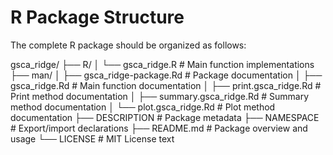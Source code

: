 # R Package Structure

The complete R package should be organized as follows:

gsca_ridge/
├── R/
│   └── gsca_ridge.R          # Main function implementations
├── man/
│   ├── gsca_ridge-package.Rd # Package documentation
│   ├── gsca_ridge.Rd         # Main function documentation
│   ├── print.gsca_ridge.Rd   # Print method documentation
│   ├── summary.gsca_ridge.Rd # Summary method documentation
│   └── plot.gsca_ridge.Rd    # Plot method documentation
├── DESCRIPTION               # Package metadata
├── NAMESPACE                 # Export/import declarations
├── README.md                 # Package overview and usage
└── LICENSE                   # MIT License text